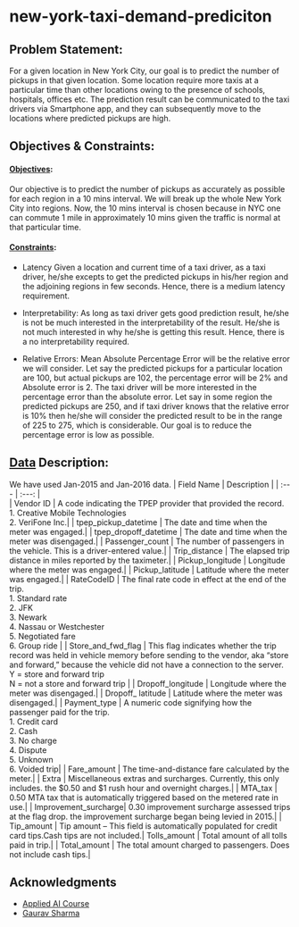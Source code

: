 # new-york-taxi-demand-prediciton

## Problem Statement:

For a given location in New York City, our goal is to predict the number of pickups in that given location. Some location require more taxis at a particular time than other locations owing to the presence of schools, hospitals, offices etc. The prediction result can be communicated to the taxi drivers via Smartphone app, and they can subsequently move to the locations where predicted pickups are high.

## Objectives & Constraints:

#### <ins>Objectives</ins>: 

Our objective is to predict the number of pickups as accurately as possible for each region in a 10 mins interval. We will break up the whole New York City into      regions. Now, the 10 mins interval is chosen because in NYC one can commute 1 mile in approximately 10 mins given the traffic is normal at that particular time.

#### <ins>Constraints</ins>:

- Latency Given a location and current time of a taxi driver, as a taxi driver, he/she excepts to get the predicted pickups in his/her region and the         adjoining regions in few seconds. Hence, there is a medium latency requirement.

- Interpretability: As long as taxi driver gets good prediction result, he/she is not be much interested in the interpretability of the result. He/she is not much interested in why he/she is getting this result. Hence, there is a no interpretability required.

- Relative Errors: Mean Absolute Percentage Error will be the relative error we will consider. Let say the predicted pickups for a particular location are 100, but actual pickups are 102, the percentage error will be 2% and Absolute error is 2. The taxi driver will be more interested in the percentage error than the absolute error. Let say in some region the predicted pickups are 250, and if taxi driver knows that the relative error is 10% then he/she will consider the predicted result to be in the range of 225 to 275, which is considerable. Our goal is to reduce the percentage error is low as possible.

## [Data](https://www1.nyc.gov/site/tlc/about/tlc-trip-record-data.page) Description:

We have used Jan-2015 and Jan-2016 data.
| Field Name | Description | 
| :---         |     :---:      |   
| Vendor ID   | A code indicating the TPEP provider that provided the record.<br>1. Creative Mobile Technologies<br>2. VeriFone Inc.| 
| tpep_pickup_datetime | The date and time when the meter was engaged.|
| tpep_dropoff_datetime | The date and time when the meter was disengaged.|
| Passenger_count | The number of passengers in the vehicle. This is a driver-entered value.|
| Trip_distance | The elapsed trip distance in miles reported by the taximeter.|
| Pickup_longitude | Longitude where the meter was engaged.|
| Pickup_latitude | Latitude where the meter was engaged.|
| RateCodeID | The final rate code in effect at the end of the trip.<br>1. Standard rate<br>2. JFK<br>3. Newark<br>4. Nassau or Westchester<br>5. Negotiated fare<br>6. Group ride |
| Store_and_fwd_flag | This flag indicates whether the trip record was held in vehicle memory before sending to the vendor, aka “store and forward,” because the vehicle did not have a connection to the server.<br>Y = store and forward trip<br>N = not a store and forward trip | 
| Dropoff_longitude | Longitude where the meter was disengaged.|
| Dropoff_ latitude | Latitude where the meter was disengaged.|
| Payment_type | A numeric code signifying how the passenger paid for the trip.<br>1. Credit card<br>2. Cash<br>3. No charge<br>4. Dispute<br>5. Unknown<br>6. Voided trip|
| Fare_amount | The time-and-distance fare calculated by the meter.|
| Extra | Miscellaneous extras and surcharges. Currently, this only includes. the $0.50 and $1 rush hour and overnight charges.|
| MTA_tax | 0.50 MTA tax that is automatically triggered based on the metered rate in use.|
| Improvement_surcharge| 0.30 improvement surcharge assessed trips at the flag drop. the improvement surcharge began being levied in 2015.| 
| Tip_amount | Tip amount – This field is automatically populated for credit card tips.Cash tips are not included.| 
Tolls_amount | Total amount of all tolls paid in trip.|
| Total_amount | The total amount charged to passengers. Does not include cash tips.|


## Acknowledgments

- [Applied AI Course](https://www.appliedaicourse.com/)
- [Gaurav Sharma](https://www.linkedin.com/in/gaurav-sharma-639399175/)
